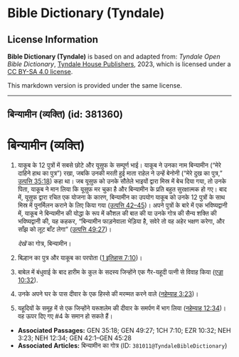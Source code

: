 # Bible Dictionary (Tyndale)

## License Information

**Bible Dictionary (Tyndale)** is based on and adapted from: _Tyndale Open Bible Dictionary_, [Tyndale House Publishers](https://tyndaleopenresources.com/), 2023, which is licensed under a [CC BY-SA 4.0 license](https://creativecommons.org/licenses/by-sa/4.0/legalcode.en).

This markdown version is provided under the same license.



--------------------------------

## बिन्यामीन (व्यक्ति) (id: 381360)

बिन्यामीन (व्यक्ति)
===================

1. याकूब के 12 पुत्रों में सबसे छोटे और यूसुफ के सम्पूर्ण भाई। याकूब ने उनका नाम बिन्यामीन (“मेरे दाहिने हाथ का पुत्र”) रखा, जबकि उनकी मरती हुई माता राहेल ने उन्हें बेनोनी (“मेरे दुख का पुत्र,” [उत्पत्ति 35:18](https://ref.ly/Gen35:18)) कहा था। जब यूसुफ को उनके सौतेले भाइयों द्वारा मिस्र में बेच दिया गया, तो उनके पिता, याकूब ने मान लिया कि यूसुफ मर चुका है और बिन्यामीन के प्रति बहुत सुरक्षात्मक हो गए। बाद में, यूसुफ द्वारा रचित एक योजना के कारण, बिन्यामीन का उपयोग याकूब को उनके 12 पुत्रों के साथ मिस्र में पुनर्मिलन कराने के लिए किया गया ([उत्पत्ति 42–45](https://ref.ly/Gen42:1-Gen45:28))। अपने पुत्रों के बारे में एक भविष्यद्वानी में, याकूब ने बिन्यामीन की योद्धा के रूप में कौशल की बात की या उनके गोत्र की सैन्य शक्ति की भविष्यद्वानी की, यह कहकर, “बिन्यामीन फाड़नेवाला भेड़िया है, सवेरे तो वह अहेर भक्षण करेगा, और साँझ को लूट बाँट लेगा” ([उत्पत्ति 49:27](https://ref.ly/Gen49:27))।

    *देखें* का गोत्र, बिन्यामीन।

2. बिल्हान का पुत्र और याकूब का परपोता ([1 इतिहास 7:10](https://ref.ly/1Chr7:10))।
3. बाबेल में बंधुवाई के बाद हारीम के कुल के सदस्य जिन्होंने एक गैर\-यहूदी पत्नी से विवाह किया ([एज्रा 10:32](https://ref.ly/Ezra10:32)).
4. उनके अपने घर के पास दीवार के एक हिस्से की मरम्मत करने वाले ([नहेम्याह 3:23](https://ref.ly/Neh3:23))।
5. यहूदियों के समूह में से एक जिन्होंने यरूशलेम की दीवार के समर्पण में भाग लिया ([नहेम्याह 12:34](https://ref.ly/Neh12:34))। वह ऊपर दिए गए \#4 के समान हो सकते हैं।

* **Associated Passages:** GEN 35:18; GEN 49:27; 1CH 7:10; EZR 10:32; NEH 3:23; NEH 12:34; GEN 42:1–GEN 45:28
* **Associated Articles:** बिन्यामीन का गोत्र (ID: `381011@TyndaleBibleDictionary`)


